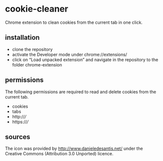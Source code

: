 # cookie-cleaner
Chrome extension to clean cookies from the current tab in one click.

## installation
* clone the repository
* activate the Developer mode under chrome://extensions/
* click on “Load unpacked extension” and navigate in the repository to the folder chrome-extension

## permissions
The following permissions are required to read and delete cookies from the current
tab.
* cookies
* tabs
* http://*/*
* https://*/*

## sources
The icon was provided by http://www.danieledesantis.net/ under the Creative Commons (Attribution 3.0 Unported) licence.
